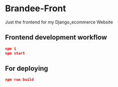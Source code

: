 # Brandee-Front
Just the frontend for my Django_ecommerce Website


## Frontend development workflow

```json
npm i
npm start
```

## For deploying

```json
npm run build
```
